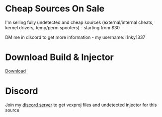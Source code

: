 
# Cheap Sources On Sale
I'm selling fully undetected and cheap sources (external/internal cheats, kernel drivers, temp/perm spoofers) - starting from $30

DM me in discord to get more information - my username: l1nky1337
# Download Build & Injector 
[Download](https://discord.gg/YzpCypQyNw)

# Discord
Join my [discord server](https://discord.gg/YzpCypQyNw) to get vcxproj files and undetected injector for this source

